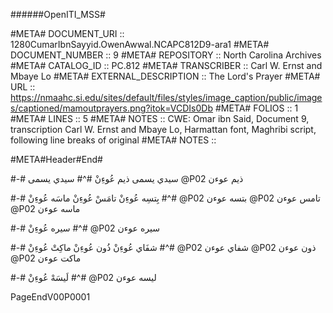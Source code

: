 ######OpenITI_MSS#

#META# DOCUMENT_URI	:: 1280CumarIbnSayyid.OwenAwwal.NCAPC812D9-ara1
#META# DOCUMENT_NUMBER	:: 9
#META# REPOSITORY	:: North Carolina Archives
#META# CATALOG_ID	:: PC.812
#META# TRANSCRIBER	:: Carl W. Ernst and Mbaye Lo
#META# EXTERNAL_DESCRIPTION	:: The Lord's Prayer
#META# URL	:: https://nmaahc.si.edu/sites/default/files/styles/image_caption/public/images/captioned/mamoutprayers.png?itok=VCDIs0Db
#META# FOLIOS	:: 1
#META# LINES	:: 5
#META# NOTES		:: CWE: Omar ibn Said, Document 9, transcription Carl W. Ernst and Mbaye Lo, Harmattan font, Maghribi script, following line breaks of original
#META# NOTES		::

#META#Header#End#

#-# سیدي يسمى ذیم عُوءِنْ
#^# سیدي يسمى @P02 ذیم عوءن

#-# بِتسِه عُوءِنْ    تامَسْ عُوءِنْ    ماسَه عُوءِنْ
#^# @P02 بتسه عوءن @P02 تامس عوءن @P02 ماسه عوءن

#-# سيره عُوءِنْ
#^# @P02 سيره عوءن

#-# شفَاي عُوءِنْ ذُون عُوءِنْ ماکِتْ عُوءِنْ
#^# @P02 شفاي عوءن @P02 ذون عوءن @P02 ماکت عوءن

#-# لَيسَهْ عُوءِنْ
#^# @P02  ليسه عوءن

PageEndV00P0001